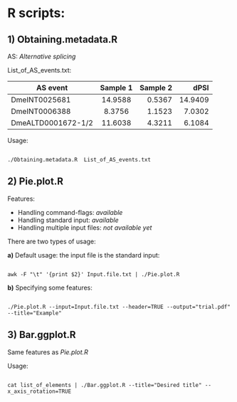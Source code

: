# R scripts:

## 1) Obtaining.metadata.R

AS: *Alternative splicing*

List_of_AS_events.txt:

| AS event   |     Sample 1     |  Sample 2 |  dPSI  |
|----------|:-------------:|------:| ------:|
| DmeINT0025681 | 14.9588 | 0.5367 | 14.9409 |
| DmeINT0006388 | 8.3756 | 1.1523 | 7.0302|
| DmeALTD0001672-1/2 | 11.6038 | 4.3211 | 6.1084 |

Usage:

```{r}

./Obtaining.metadata.R  List_of_AS_events.txt

```

## 2) Pie.plot.R

Features:
* Handling command-flags: *available*
* Handling standard input: *available*
* Handling multiple input files: *not available yet*

There are two types of usage:

**a)** Default usage: the input file is the standard input:

```{r}

awk -F "\t" '{print $2}' Input.file.txt | ./Pie.plot.R

```

**b)** Specifying some features:

```{r}

./Pie.plot.R --input=Input.file.txt --header=TRUE --output="trial.pdf" --title="Example"

```
## 3) Bar.ggplot.R

Same features as *Pie.plot.R*

Usage:

```{r}

cat list_of_elements | ./Bar.ggplot.R --title="Desired title" --x_axis_rotation=TRUE 

```
